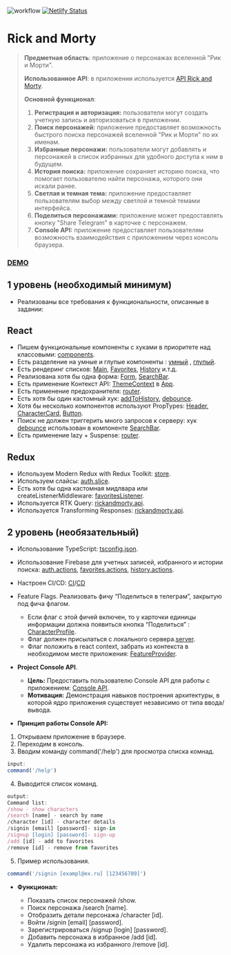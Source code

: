 ![workflow](https://github.com/afect13/aston-react-project/actions/workflows/github-actions.yml/badge.svg) [![Netlify Status](https://api.netlify.com/api/v1/badges/43750681-7d08-49b6-8dfb-7cb52b480631/deploy-status)](https://app.netlify.com/sites/aston-react-project/deploys)
# Rick and Morty
>**Предметная область**: приложение о персонажах вселенной "Рик и Морти".
>
>**Использованное API**: в приложении используется [API Rick and Morty](https://rickandmortyapi.com/).
>
> **Основной функционал**:
>
>1. **Регистрация и авторизация:** пользователи могут создать учетную запись и авторизоваться в приложении.
>2. **Поиск персонажей:** приложение предоставляет возможность быстрого поиска персонажей вселенной "Рик и Морти" по их именам.
>3. **Избранные персонажи:** пользователи могут добавлять и персонажей в список избранных для удобного доступа к ним в будущем.
>4. **История поиска:** приложение сохраняет историю поиска, что помогает пользователю найти персонажа, которого они искали ранее.
>5. **Светлая и темная тема:** приложение предоставляет пользователям выбор между светлой и темной темами интерфейса.
>6. **Поделиться персонажами:** приложение может предоставлять кнопку "Share Telegram" в карточке с персонажем.
>7. **Console API:** приложение предоставляет пользователям возможность взаимодействия с приложением через консоль браузера. 


### 	[DEMO](https://aston-react-project.netlify.app/)

## **1 уровень (необходимый минимум)**

- Реализованы все требования к функциональности, описанные в задании:

## React

- Пишем функциональные компоненты c хуками в приоритете над классовыми:  [components](https://github.com/afect13/aston-react-project/tree/main/src/components).
- Есть разделение на умные и глупые компоненты : [умный](https://github.com/afect13/aston-react-project/blob/main/src/components/characterProfile/CharacterProfile.tsx)
, [глупый](https://github.com/afect13/aston-react-project/blob/main/src/components/layout/Layout.tsx).
- Есть рендеринг списков: [Main](https://github.com/afect13/aston-react-project/blob/main/src/pages/main/Main.tsx),
  [Favorites](https://github.com/afect13/aston-react-project/blob/main/src/pages/favorites/Favorites.tsx), [History](https://github.com/afect13/aston-react-project/blob/main/src/pages/history/History.tsx) и.т.д.
- Реализована хотя бы одна форма: [Form](https://github.com/afect13/aston-react-project/blob/main/src/components/form/Form.tsx), [SearchBar](https://github.com/afect13/aston-react-project/blob/main/src/components/searchBar/SearchBar.tsx).
- Есть применение Контекст API: [ThemeContext](https://github.com/afect13/aston-react-project/blob/main/src/components/themeProvider/ThemeProvider.tsx) в [App](https://github.com/afect13/aston-react-project/blob/main/src/App.tsx).
- Есть применение предохранителя: [router](https://github.com/afect13/aston-react-project/blob/main/src/router.tsx).
- Есть хотя бы один кастомный хук: [addToHistory](https://github.com/afect13/aston-react-project/blob/main/src/hooks/addToHistory/addToHistory.ts), [debounce](https://github.com/afect13/aston-react-project/blob/main/src/hooks/debounce/debounce.ts).
- Хотя бы несколько компонентов используют PropTypes: [Header](https://github.com/afect13/aston-react-project/blob/main/src/components/header/Header.tsx), [CharacterCard](https://github.com/afect13/aston-react-project/blob/main/src/components/characterCard/CharacterCard.tsx), [Button](https://github.com/afect13/aston-react-project/blob/main/src/components/button/Button.tsx).
- Поиск не должен триггерить много запросов к серверу: хук [debounce](https://github.com/afect13/aston-react-project/blob/main/src/hooks/debounce/debounce.ts) использован в компоненте [SearchBar](https://github.com/afect13/aston-react-project/blob/main/src/components/searchBar/SearchBar.tsx).
- Есть применение lazy + Suspense: [router](https://github.com/afect13/aston-react-project/blob/main/src/router.tsx).

## Redux

- Используем Modern Redux with Redux Toolkit: [store](https://github.com/afect13/aston-react-project/blob/main/src/store/index.tsx).
- Используем слайсы: [auth.slice](https://github.com/afect13/aston-react-project/blob/main/src/features/auth/auth.slice.ts).
- Есть хотя бы одна кастомная мидлвара или createListenerMiddleware: [favoritesListener](https://github.com/afect13/aston-react-project/blob/main/src/features/listeners/favoritesListener.ts).
- Используется RTK Query: [rickandmorty.api](https://github.com/afect13/aston-react-project/blob/main/src/features/api/rickandmorty.api.ts).
- Используется Transforming Responses: [rickandmorty.api](https://github.com/afect13/aston-react-project/blob/main/src/features/api/rickandmorty.api.ts).

## **2 уровень (необязательный)**

- Использование TypeScript: [tsconfig.json](https://github.com/afect13/aston-react-project/blob/main/tsconfig.json).
- Использование Firebase для учетных записей, избранного и истории поиска: [auth.actions](https://github.com/afect13/aston-react-project/blob/main/src/features/auth/auth.actions.ts),
[favorites.actions](https://github.com/afect13/aston-react-project/blob/main/src/features/favorites/favorites.actions.ts), [history.actions](https://github.com/afect13/aston-react-project/blob/main/src/features/history/history.actions.ts).
- Настроен CI/CD: [CI](https://github.com/afect13/aston-react-project/blob/main/src/features/history/history.actions.ts)/[CD](https://aston-react-project.netlify.app/)
- Feature Flags. Реализовать фичу “Поделиться в телеграм”, закрытую под фича флагом.
  
  - Если флаг с этой фичей включен, то у карточки единицы информации должна появиться кнопка “Поделиться” : [CharacterProfile](https://github.com/afect13/aston-react-project/blob/main/src/components/characterProfile/CharacterProfile.tsx).
  - Флаг должен присылаться с локального сервера.[server](https://github.com/afect13/aston-react-project/tree/main/server).
  - Флаг положить в react context, забрать из контекста в необходимом месте приложения: [FeatureProvider](https://github.com/afect13/aston-react-project/blob/main/src/components/featureProvider/FeatureProvider.tsx).

- **Project Console API**.

	- **Цель:** Предоставить пользователю Console API для работы с приложением: [Console API](https://github.com/afect13/aston-react-project/tree/main/src/console).
  - **Мотивация:** Демонстрация навыков построения архитектуры, в которой ядро приложения существует независимо от типа ввода/вывода.
    
- **Принцип работы Console API:**

1. Открываем приложение в браузере.
2. Переходим в консоль.
3. Вводим команду command('/help') для просмотра списка комнад.
```javascript
input:
command('/help')
```
4. Выводится список команд.
```javascript
output:
Command list:
/show - show characters
/search [name] - search by name
/character [id] - character details
/signin [email] [password]- sign-in
/signup [login] [password]- sign-up
/add [id] - add to favorites
/remove [id] - remove from favorites
```
5. Пример использования.
```javascript
command('/signin [exampl@ex.ru] [123456789]')
```
- **Функционал:**
  
  - Показать список персонажей /show.
  - Поиск персонажа /search [name].
  - Отобразить детали персонажа /character [id].
  - Войти /signin [email] [password].
  - Зарегистрироваться /signup [login] [password].
  - Добавить персонажа в избранное /add [id].
  - Удалить персонажа из избранного /remove [id].
